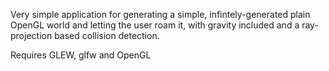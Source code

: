 Very simple application for generating a simple, infintely-generated plain OpenGL world and letting the user roam it, with gravity included and a ray-projection based collision detection.

Requires GLEW, glfw and OpenGL
